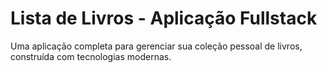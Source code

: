 # Lista de Livros - Aplicação Fullstack

Uma aplicação completa para gerenciar sua coleção pessoal de livros, construída com tecnologias modernas.
